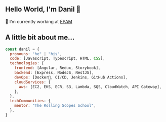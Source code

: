  ## Hello World, I'm Danil 👋

🔭 I’m currently working at  [EPAM](https://www.epam.com/)


## A little bit about me...

```javascript
const danil = {
  pronouns: "he" | "his",
  code: [Javascript, Typescript, HTML, CSS],
  technologies: {
    frontend: [Angular, Redux, Storybook],
    backend: [Express, NodeJS, NestJS],
    devOps: [Docker🐳, CI/CD, Jenkins, GitHub Actions],
    cloudServices: {
      aws: [EC2, EKS, ECR, S3, Lambda, SQS, CloudWatch, API Gateway],
    },
  },
  techCommunities: {
    mentor: "The Rolling Scopes School",
  },
}
```
